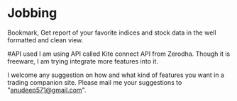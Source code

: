 # Jobbing
Bookmark, Get report of your favorite indices and stock data in the well formatted and clean view.

#API used
I am using API called Kite connect API from Zerodha. Though it is freeware, I am trying integrate more features into it.

I welcome any suggestion on how and what kind of features you want in a trading companion site. 
Please mail me your suggestions to "anudeep571@gmail.com".
